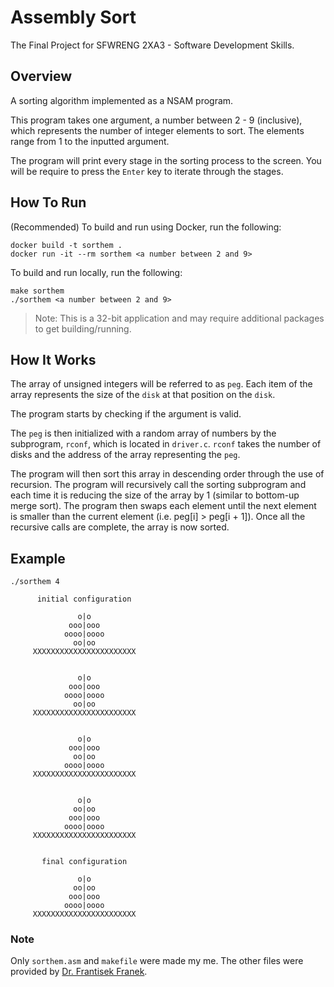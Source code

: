 # Assembly Sort
The Final Project for SFWRENG 2XA3 - Software Development Skills.

## Overview
A sorting algorithm implemented as a NSAM program.

This program takes one argument, a number between 2 - 9 (inclusive), which represents the number of integer elements to sort. The elements range from 1 to the inputted argument.

The program will print every stage in the sorting process to the screen. You will be require to press the `Enter` key to iterate through the stages.

## How To Run
(Recommended) To build and run using Docker, run the following:
```
docker build -t sorthem .
docker run -it --rm sorthem <a number between 2 and 9>
```

To build and run locally, run the following:
```
make sorthem
./sorthem <a number between 2 and 9>
```

> Note: This is a 32-bit application and may require additional packages to get building/running.

## How It Works
The array of unsigned integers will be referred to as `peg`. Each item of the array represents the size of the `disk` at that position on the `disk`.

The program starts by checking if the argument is valid.

The `peg` is then initialized with a random array of numbers by the subprogram, `rconf`, which is located in `driver.c`. `rconf` takes the number of disks and the address of the array representing the `peg`.

The program will then sort this array in descending order through the use of recursion. The program will recursively call the sorting subprogram and each time it is reducing the size of the array by 1 (similar to bottom-up merge sort). The program then swaps each element until the next element is smaller than the current element (i.e. peg[i] > peg[i + 1]). Once all the recursive calls are complete, the array is now sorted.

## Example
    ./sorthem 4

          initial configuration

                   o|o
                 ooo|ooo
                oooo|oooo
                  oo|oo
         XXXXXXXXXXXXXXXXXXXXXXX


                   o|o
                 ooo|ooo
                oooo|oooo
                  oo|oo
         XXXXXXXXXXXXXXXXXXXXXXX


                   o|o
                 ooo|ooo
                  oo|oo
                oooo|oooo
         XXXXXXXXXXXXXXXXXXXXXXX


                   o|o
                  oo|oo
                 ooo|ooo
                oooo|oooo
         XXXXXXXXXXXXXXXXXXXXXXX


           final configuration

                   o|o
                  oo|oo
                 ooo|ooo
                oooo|oooo
         XXXXXXXXXXXXXXXXXXXXXXX

### Note
Only `sorthem.asm` and `makefile` were made my me. The other files were provided by [Dr. Frantisek Franek](http://www.cas.mcmaster.ca/~franek/).
